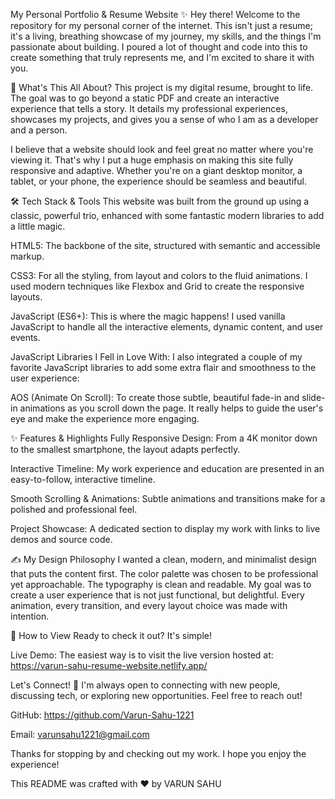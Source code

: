 My Personal Portfolio & Resume Website ✨
Hey there! Welcome to the repository for my personal corner of the internet. This isn't just a resume; it's a living, breathing showcase of my journey, my skills, and the things I'm passionate about building. I poured a lot of thought and code into this to create something that truly represents me, and I'm excited to share it with you.

🚀 What's This All About?
This project is my digital resume, brought to life. The goal was to go beyond a static PDF and create an interactive experience that tells a story. It details my professional experiences, showcases my projects, and gives you a sense of who I am as a developer and a person.

I believe that a website should look and feel great no matter where you're viewing it. That's why I put a huge emphasis on making this site fully responsive and adaptive. Whether you're on a giant desktop monitor, a tablet, or your phone, the experience should be seamless and beautiful.

🛠️ Tech Stack & Tools
This website was built from the ground up using a classic, powerful trio, enhanced with some fantastic modern libraries to add a little magic.

HTML5: The backbone of the site, structured with semantic and accessible markup.

CSS3: For all the styling, from layout and colors to the fluid animations. I used modern techniques like Flexbox and Grid to create the responsive layouts.

JavaScript (ES6+): This is where the magic happens! I used vanilla JavaScript to handle all the interactive elements, dynamic content, and user events.

JavaScript Libraries I Fell in Love With:
I also integrated a couple of my favorite JavaScript libraries to add some extra flair and smoothness to the user experience:

AOS (Animate On Scroll): To create those subtle, beautiful fade-in and slide-in animations as you scroll down the page. It really helps to guide the user's eye and make the experience more engaging.

✨ Features & Highlights
Fully Responsive Design: From a 4K monitor down to the smallest smartphone, the layout adapts perfectly.

Interactive Timeline: My work experience and education are presented in an easy-to-follow, interactive timeline.

Smooth Scrolling & Animations: Subtle animations and transitions make for a polished and professional feel.

Project Showcase: A dedicated section to display my work with links to live demos and source code.

✍️ My Design Philosophy
I wanted a clean, modern, and minimalist design that puts the content first. The color palette was chosen to be professional yet approachable. The typography is clean and readable. My goal was to create a user experience that is not just functional, but delightful. Every animation, every transition, and every layout choice was made with intention.

📂 How to View
Ready to check it out? It's simple!

Live Demo: The easiest way is to visit the live version hosted at: https://varun-sahu-resume-website.netlify.app/

Let's Connect! 🤝
I'm always open to connecting with new people, discussing tech, or exploring new opportunities. Feel free to reach out!

GitHub: https://github.com/Varun-Sahu-1221

Email:  varunsahu1221@gmail.com

Thanks for stopping by and checking out my work. I hope you enjoy the experience!

This README was crafted with ❤️ by VARUN SAHU
